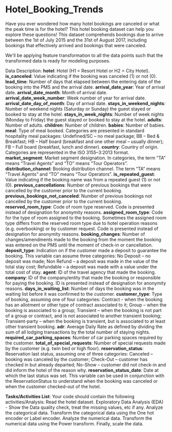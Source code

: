# Hotel_Booking_Trends
Have you ever wondered how many hotel bookings are canceled or what the peak time is for the hotel? This hotel booking dataset can help you explore these questions! This dataset comprehends bookings due to arrive between the 1st of July 2015 and the 31st of August 2017, including bookings that effectively arrived and bookings that were canceled.


We'll be applying feature transformation to all the data points such that the transformed data is ready for modeling purposes.


Data Description:
**hotel**: Hotel (H1 = Resort Hotel or H2 = City Hotel).
**is_canceled**: Value indicating if the booking was canceled (1) or not (0).
**lead_time**: Number of days that elapsed between the entering date of the booking into the PMS and the arrival date.
**arrival_date_year**: Year of arrival date.
**arrival_date_month**: Month of arrival date.
**arrival_date_week_number**: Week number of year for arrival date.
**arrival_date_day_of_month**: Day of arrival date.
**stays_in_weekend_nights**: Number of weekend nights (Saturday or Sunday) the guest stayed or booked to stay at the hotel.
**stays_in_week_nights**: Number of week nights (Monday to Friday) the guest stayed or booked to stay at the hotel.
**adults**: Number of adults.
**children**: Number of children.
**babies**: Number of babies.
**meal**: Type of meal booked. Categories are presented in standard hospitality meal packages: Undefined/SC – no meal package; BB – Bed & Breakfast; HB – Half board (breakfast and one other meal – usually dinner); FB – Full board (breakfast, lunch and dinner).
**country**: Country of origin. Categories are represented in the ISO 3155–3:2013 format.
**market_segment**: Market segment designation. In categories, the term “TA” means “Travel Agents” and “TO” means “Tour Operators”.
**distribution_channel**: Booking distribution channel. The term “TA” means “Travel Agents” and “TO” means “Tour Operators”.
**is_repeated_guest**: Value indicating if the booking name was from a repeated guest (1) or not (0).
**previous_cancellations**: Number of previous bookings that were cancelled by the customer prior to the current booking.
**previous_bookings_not_canceled**: Number of previous bookings not cancelled by the customer prior to the current booking.
**reserved_room_type**: Code of room type reserved. Code is presented instead of designation for anonymity reasons.
**assigned_room_type**: Code for the type of room assigned to the booking. Sometimes the assigned room type differs from the reserved room type due to hotel operation reasons (e.g. overbooking) or by customer request. Code is presented instead of designation for anonymity reasons.
**booking_changes**: Number of changes/amendments made to the booking from the moment the booking was entered on the PMS until the moment of check-in or cancellation.
**deposit_type**: Indication on if the customer made a deposit to guarantee the booking. This variable can assume three categories: No Deposit – no deposit was made; Non Refund – a deposit was made in the value of the total stay cost; Refundable – a deposit was made with a value under the total cost of stay.
**agent**: ID of the travel agency that made the booking.
**company**: ID of the company/entity that made the booking or responsible for paying the booking. ID is presented instead of designation for anonymity reasons.
**days_in_waiting_list**: Number of days the booking was in the waiting list before it was confirmed to the customer.
**customer_type**: Type of booking, assuming one of four categories: Contract - when the booking has an allotment or other type of contract associated to it; Group – when the booking is associated to a group; Transient – when the booking is not part of a group or contract, and is not associated to another transient booking; Transient-party – when the booking is transient, but is associated to at least other transient booking.
**adr**: Average Daily Rate as defined by dividing the sum of all lodging transactions by the total number of staying nights.
**required_car_parking_spaces**: Number of car parking spaces required by the customer.
**total_of_special_requests**: Number of special requests made by the customer (e.g. twin bed or high floor).
**reservation_status**: Reservation last status, assuming one of three categories: Canceled – booking was canceled by the customer; Check-Out – customer has checked in but already departed; No-Show – customer did not check-in and did inform the hotel of the reason why.
**reservation_status_date**: Date at which the last status was set. This variable can be used in conjunction with the ReservationStatus to understand when the booking was canceled or when the customer checked-out of the hotel.


**Tasks/Activities List**:
Your code should contain the following activities/Analysis:
Read the hotel dataset.
Exploratory Data Analysis (EDA) - Show the Data quality check, treat the missing values, etc if any.
Analyze the categorical data.
Transform the categorical data using the One hot encoder or Label encoder.
Analyze the numerical data.
Transform the numerical data using the Power transform.
Finally, scale the data.




